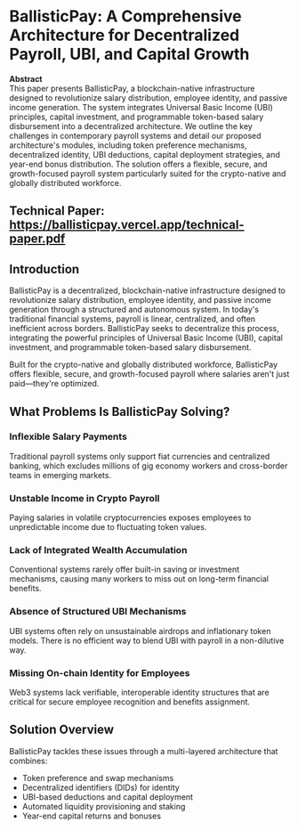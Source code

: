 # BallisticPay: A Comprehensive Architecture for Decentralized Payroll, UBI, and Capital Growth

**Abstract**  
This paper presents BallisticPay, a blockchain-native infrastructure designed to revolutionize salary distribution, employee identity, and passive income generation. The system integrates Universal Basic Income (UBI) principles, capital investment, and programmable token-based salary disbursement into a decentralized architecture. We outline the key challenges in contemporary payroll systems and detail our proposed architecture's modules, including token preference mechanisms, decentralized identity, UBI deductions, capital deployment strategies, and year-end bonus distribution. The solution offers a flexible, secure, and growth-focused payroll system particularly suited for the crypto-native and globally distributed workforce.

## Technical Paper: https://ballisticpay.vercel.app/technical-paper.pdf

## Introduction

BallisticPay is a decentralized, blockchain-native infrastructure designed to revolutionize salary distribution, employee identity, and passive income generation through a structured and autonomous system. In today's traditional financial systems, payroll is linear, centralized, and often inefficient across borders. BallisticPay seeks to decentralize this process, integrating the powerful principles of Universal Basic Income (UBI), capital investment, and programmable token-based salary disbursement.

Built for the crypto-native and globally distributed workforce, BallisticPay offers flexible, secure, and growth-focused payroll where salaries aren't just paid—they're optimized.

## What Problems Is BallisticPay Solving?

### Inflexible Salary Payments

Traditional payroll systems only support fiat currencies and centralized banking, which excludes millions of gig economy workers and cross-border teams in emerging markets.

### Unstable Income in Crypto Payroll

Paying salaries in volatile cryptocurrencies exposes employees to unpredictable income due to fluctuating token values.

### Lack of Integrated Wealth Accumulation

Conventional systems rarely offer built-in saving or investment mechanisms, causing many workers to miss out on long-term financial benefits.

### Absence of Structured UBI Mechanisms

UBI systems often rely on unsustainable airdrops and inflationary token models. There is no efficient way to blend UBI with payroll in a non-dilutive way.

### Missing On-chain Identity for Employees

Web3 systems lack verifiable, interoperable identity structures that are critical for secure employee recognition and benefits assignment.

## Solution Overview

BallisticPay tackles these issues through a multi-layered architecture that combines:

- Token preference and swap mechanisms
- Decentralized identifiers (DIDs) for identity
- UBI-based deductions and capital deployment
- Automated liquidity provisioning and staking
- Year-end capital returns and bonuses
